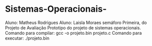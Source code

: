 # Sistemas-Operacionais-
Aluno: Matheus Rodrigues
Aluno: Laisla Moraes
semáforo
Primeira, do Projeto de Avaliação
Prototipo do projeto de sistemas operacionais.
Comando para compilar: gcc -o projeto.bin projeto.c
Comando para executar: ./projeto.bin
